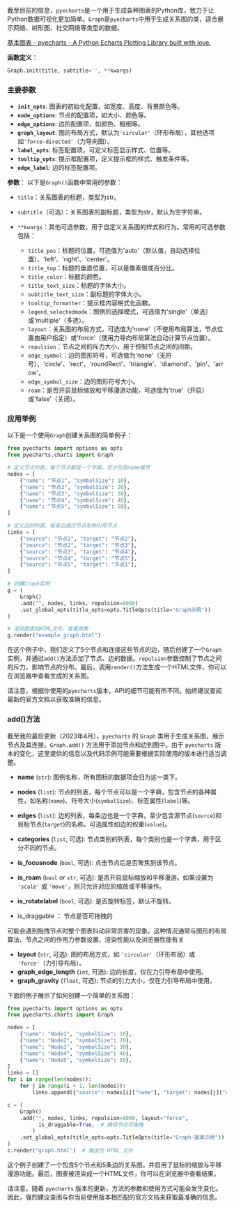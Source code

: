 截至目前的信息，`pyecharts`是一个用于生成各种图表的Python库，致力于让Python数据可视化更加简单。`Graph`是`pyecharts`中用于生成关系图的类，适合展示网络、树形图、社交网络等类型的数据。

[基本图表 - pyecharts - A Python Echarts Plotting Library built with love.](https://pyecharts.org/#/zh-cn/basic_charts?id=graph%ef%bc%9a%e5%85%b3%e7%b3%bb%e5%9b%be)

**函数定义**：
```python
Graph.init(title, subtitle='', **kwargs)
```
### 主要参数

- **`init_opts`**: 图表的初始化配置，如宽度、高度、背景颜色等。
- **`node_options`**: 节点的配置项，如大小、颜色等。
- **`edge_options`**: 边的配置项，如颜色、粗细等。
- **`graph_layout`**: 图的布局方式，默认为`'circular'`（环形布局），其他选项如`'force-directed'`（力导向图）。
- **`label_opts`**: 标签配置项，可定义标签显示样式、位置等。
- **`tooltip_opts`**: 提示框配置项，定义提示框的样式、触发条件等。
- **`edge_label`**: 边的标签配置项。

**参数**：
以下是`Graph()`函数中常用的参数：

- `title`：关系图表的标题，类型为str。

- `subtitle`（可选）：关系图表的副标题，类型为str，默认为空字符串。

- `**kwargs`：其他可选参数，用于自定义关系图的样式和行为。常用的可选参数包括：
  - `title_pos`：标题的位置，可选值为'auto'（默认值，自动选择位置）、'left'、'right'、'center'。
  - `title_top`：标题的垂直位置，可以是像素值或百分比。
  - `title_color`：标题的颜色。
  - `title_text_size`：标题的字体大小。
  - `subtitle_text_size`：副标题的字体大小。
  - `tooltip_formatter`：提示框内容格式化函数。
  - `legend_selectedmode`：图例的选择模式，可选值为'single'（单选）或'multiple'（多选）。
  - `layout`：关系图的布局方式，可选值为'none'（不使用布局算法，节点位置由用户指定）或'force'（使用力导向布局算法自动计算节点位置）。
  - `repulsion`：节点之间的斥力大小，用于控制节点之间的间距。
  - `edge_symbol`：边的图形符号，可选值为'none'（无符号）、'circle'、'rect'、'roundRect'、'triangle'、'diamond'、'pin'、'arrow'。
  - `edge_symbol_size`：边的图形符号大小。
  - `roam`：是否开启鼠标缩放和平移漫游功能，可选值为'true'（开启）或'false'（关闭）。



### 应用举例

以下是一个使用`Graph`创建关系图的简单例子：

```python
from pyecharts import options as opts
from pyecharts.charts import Graph

# 定义节点列表，每个节点都是一个字典，至少包含name属性
nodes = [
    {"name": "节点1", "symbolSize": 10},
    {"name": "节点2", "symbolSize": 20},
    {"name": "节点3", "symbolSize": 30},
    {"name": "节点4", "symbolSize": 40},
    {"name": "节点5", "symbolSize": 50},
]

# 定义边的列表，每条边通过节点名称引用节点
links = [
    {"source": "节点1", "target": "节点2"},
    {"source": "节点2", "target": "节点3"},
    {"source": "节点3", "target": "节点4"},
    {"source": "节点4", "target": "节点5"},
    {"source": "节点5", "target": "节点1"},
]

# 创建Graph实例
g = (
    Graph()
    .add("", nodes, links, repulsion=8000)
    .set_global_opts(title_opts=opts.TitleOpts(title="Graph示例"))
)

# 渲染图表到HTML文件，查看效果
g.render("example_graph.html")
```

在这个例子中，我们定义了5个节点和连接这些节点的边，随后创建了一个`Graph`实例，并通过`add()`方法添加了节点、边的数据。`repulsion`参数控制了节点之间的斥力，影响节点的分布。最后，调用`render()`方法生成一个HTML文件，你可以在浏览器中查看生成的关系图。

请注意，根据你使用的`pyecharts`版本，API的细节可能有所不同。始终建议查阅最新的官方文档以获取准确的信息。


### add()方法
截至我的最后更新（2023年4月），`pyecharts` 的 `Graph` 类用于生成关系图，展示节点及其连接。`Graph.add()` 方法用于添加节点和边到图中。由于 `pyecharts` 版本的变化，这里提供的信息以及代码示例可能需要根据实际使用的版本进行适当调整。

- **name** (`str`): 图例名称，所有图标的数据项会归为这一类下。
- **nodes** (`list`): 节点的列表，每个节点可以是一个字典，包含节点的各种属性，如名称(`name`)、符号大小(`symbolSize`)、标签属性(`label`)等。
- **edges** (`list`): 边的列表，每条边也是一个字典，至少包含源节点(`source`)和目标节点(`target`)的名称。可选属性如边的权重(`value`)。
- **categories** (`list`, 可选): 节点类别的列表，每个类别也是一个字典，用于区分不同的节点。
- **is_focusnode** (`bool`, 可选): 点击节点后是否聚焦到该节点。
- **is_roam** (`bool` or `str`, 可选): 是否开启鼠标缩放和平移漫游。如果设置为 `'scale'` 或 `'move'`，则只允许对应的缩放或平移操作。
- **is_rotatelabel** (`bool`, 可选): 是否旋转标签，默认不旋转。

- is_draggable ： 节点是否可拖拽的

可能会遇到拖拽节点时整个图表抖动非常厉害的现象。这种情况通常与图形的布局算法、节点之间的作用力参数设置、渲染性能以及浏览器性能有关

- **layout** (`str`, 可选): 图的布局方式，如 `'circular'`（环形布局）或 `'force'`（力引导布局）。
- **graph_edge_length** (`int`, 可选): 边的长度，仅在力引导布局中使用。
- **graph_gravity** (`float`, 可选): 节点的引力大小，仅在力引导布局中使用。

下面的例子展示了如何创建一个简单的关系图：

```python
from pyecharts import options as opts
from pyecharts.charts import Graph

nodes = [
    {"name": "Node1", "symbolSize": 10},
    {"name": "Node2", "symbolSize": 20},
    {"name": "Node3", "symbolSize": 30},
    {"name": "Node4", "symbolSize": 40},
    {"name": "Node5", "symbolSize": 50},
]
links = []
for i in range(len(nodes)):
    for j in range(i + 1, len(nodes)):
        links.append({"source": nodes[i]["name"], "target": nodes[j]["name"]})

c = (
    Graph()
    .add("", nodes, links, repulsion=8000, layout="force", 
          is_draggable=True,  # 确保节点可拖拽
        )
    .set_global_opts(title_opts=opts.TitleOpts(title="Graph-基本示例"))
)
c.render("graph.html")  # 输出为 HTML 文件
```

这个例子创建了一个包含5个节点和5条边的关系图，并启用了鼠标的缩放与平移漫游功能。最后，图表被渲染成一个HTML文件，你可以在浏览器中查看结果。

请注意，随着 `pyecharts` 版本的更新，方法的参数和使用方式可能会发生变化。因此，强烈建议查阅与你当前使用版本相匹配的官方文档来获取最准确的信息。
